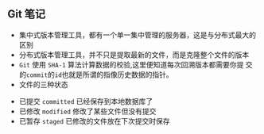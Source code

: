 ## Git 笔记
* 集中式版本管理工具，都有一个单一集中管理的服务器，这是与分布式最大的区别
* 分布式版本管理工具，并不只是提取最新的文件，而是克隆整个文件的版本
* `Git` 使用 `SHA-1` 算法计算数据的校验,这里便知道每次回溯版本都需要你提
  交的`commit`的`id`也就是所谓的指像历史数据的指针。
* 文件的三种状态
 - 已提交 `committed` 已经保存到本地数据库了
 - 已修改 `modified`  修改了某些文件但没有提交
 - 已暂存 `staged`    已修改的文件放在下次提交时保存
